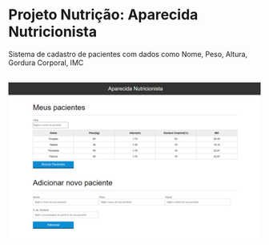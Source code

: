 # Projeto Nutrição: Aparecida Nutricionista 

Sistema de cadastro de pacientes com dados como Nome, Peso, Altura, Gordura Corporal, IMC

<br>

<img src="preview.png" alt="Preview do Sistema" />
